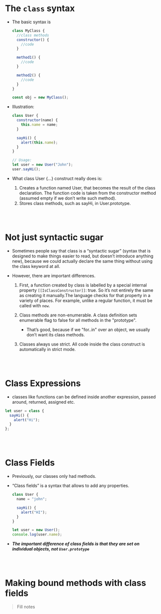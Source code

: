 # The `class` syntax

- The basic syntax is

  ```js
  class MyClass {
    //class methods
    constructor() {
      //code
    }

    method1() {
      //code
    }

    method2() {
      //code
    }
  }

  const obj = new MyClass();
  ```

- Illustration:

  ```js
  class User {
    constructor(name) {
      this.name = name;
    }

    sayHi() {
      alert(this.name);
    }
  }

  // Usage:
  let user = new User("John");
  user.sayHi();
  ```

* What class User {...} construct really does is:

  1. Creates a function named User, that becomes the result of the class declaration. The function code is taken from the constructor method (assumed empty if we don’t write such method).
  1. Stores class methods, such as sayHi, in User.prototype.

<br>
<br>

# Not just syntactic sugar

- Sometimes people say that class is a “syntactic sugar” (syntax that is designed to make things easier to read, but doesn’t introduce anything new), because we could actually declare the same thing without using the class keyword at all.
- However, there are important differences.

  1. First, a function created by class is labelled by a special internal property `[[IsClassConstructor]]`: true. So it’s not entirely the same as creating it manually.The language checks for that property in a variety of places. For example, unlike a regular function, it must be called with `new`.

  1. Class methods are non-enumerable. A class definition sets enumerable flag to false for all methods in the "prototype".

     - That’s good, because if we "for..in" over an object, we usually don’t want its class methods.

  1. Classes always use strict. All code inside the class construct is automatically in strict mode.

<br>
<br>

# Class Expressions

- classes like functions can be defined inside another expression, passed around, returned, assigned etc.

```js
let user = class {
  sayHi() {
    alert("Hi");
  }
};
```

<br>
<br>

# Class Fields

- Previously, our classes only had methods.
- “Class fields” is a syntax that allows to add any properties.

  ```js
  class User {
    name = "john";

    sayHi() {
      alert("HI");
    }
  }

  let user = new User();
  console.log(user.name);
  ```

* **_The important difference of class fields is that they are set on individual objects, not `User.prototype`_**

<br>
<br>

# Making bound methods with class fields

> Fill notes

<br>
<br>
